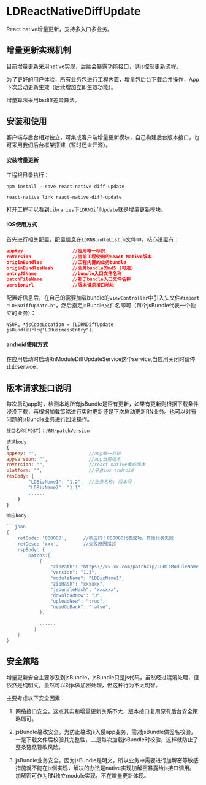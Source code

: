 # LDReactNativeDiffUpdate
React native增量更新，支持多入口多业务。

## 增量更新实现机制

目前增量更新采用native实现，后续会暴露功能接口，供js控制更新流程。

为了更好的用户体验，所有业务包进行工程内置，增量包后台下载合并操作，App下次启动更新生效（后续增加立即生效功能）。

增量算法采用bsdiff差异算法。

## 安装和使用

客户端与后台相对独立，可集成客户端增量更新模块，自己构建后台版本接口，也可采用我们后台框架搭建（暂时还未开源）。

#### 安装增量更新

工程根目录执行：

`npm install --save react-native-diff-update`

`react-native link react-native-diff-update`

打开工程可以看到`Libraries`下`LDRNDiffUpdate`就是增量更新模块。


#### iOS使用方式

首先进行相关配置，配置信息在`LDRNBundleList.m`文件中，核心设置有：

```json
appKey                  //应用唯一标识
rnVersion               //当前工程使用的React Native版本
originBundles           //工程内置的业务bundle
originBundlesHash       //业务bundle的md5 (可选)
entryJSName             //bundle入口文件名称
patchFileName           //补丁bundle入口文件名称
versionUrl              //版本请求接口地址
```

配置好信息后，在自己的需要加载bundle的`viewController`中引入头文件`#import "LDRNDiffUpdate.h"`，然后指定jsBundle文件名即可（每个jsBundle代表一个独立的业务）：

```OC
NSURL *jsCodeLocation = [LDRNDiffUpdate jsBundleUrl:@"LDBusinessEntry"];
```

#### android使用方式

在应用启动时启动RnModuleDiffUpdateService这个service,当应用关闭时请停止此service。

## 版本请求接口说明

每次启动app时，检测本地所有jsBundle是否有更新，如果有更新则根据下载条件浸没下载，再根据加载策略进行实时更新还是下次启动更新RN业务。也可以对有问题的jsBundle业务进行回滚操作。

```js
接口名称[POST]：/RN/patchVersion

请求body:
{
appKey: "",                   //app唯一标识
appVersion: "",               //app当前版本
rnVersion: "",                //react native集成版本
platform: "",                 //平台ios android
resBody: { 
        "LDBizName1": "1.2",  //业务名称: 版本号
        "LDBizName2": "1.1", 
        ......
    } 
}

响应body:

```json
{
    retCode: '000000',      //响应码：000000代表成功，其他代表失败
    retDesc: 'xxx',         //失败原因描述
    rspBody: {
        patchs:[   
            { 
                "zipPath": "https://xx.xx.com/patchzip/LDBizModuleName1.zip",   //下载路径
                "version": "1.3",                                               //业务版本号
                "moduleName": "LDBizName1",                                     //jsBundle名称
                "zipHash": "xxxxxx",                                            //zip文件md5值
                "jsbundleHash": "xxxxxx",                                       //差异合并后js文件md5值
                "downloadNow": "3",                                             //0：总是下载, 1:wifi下载，2: 4g和wifi下载
                "uploadNow": "true",                                            //true:即刻更新，false:下次启动更新
                "needGoBack": "false",                                          //是否需要回退版本
            },

            ......        
          ]
    }
}

```

## 安全策略

增量更新安全主要涉及到jsBundle，jsBundle只是js代码，虽然经过混淆处理，但依然是纯明文，虽然可以对js做加密处理，但这种行为不太明智。

主要考虑以下安全因素：

1. 网络接口安全。这点其实和增量更新关系不大，版本接口复用原有后台安全策略即可。

2. jsBundle篡改安全。为防止篡改js入侵app业务，需对jsBundle做签名校验，一是下载文件后校验其完整性，二是每次加载jsBundle时校验，这样就防止了整条链路篡改风险。

3. jsBundle业务安全。因为jsBundle是明文，所以业务中需要进行加解密等敏感措施就不能在js侧实现，解决的办法是native实现加解密暴露给js接口调用。加解密可作为RN独立module实现，不在增量更新体现。



